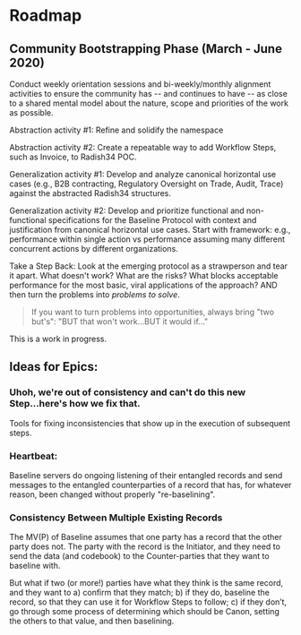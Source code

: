 # Roadmap

## Community Bootstrapping Phase \(March - June 2020\)

Conduct weekly orientation sessions and bi-weekly/monthly alignment activities to ensure the community has -- and continues to have -- as close to a shared mental model about the nature, scope and priorities of the work as possible.

Abstraction activity \#1: Refine and solidify the namespace

Abstraction activity \#2: Create a repeatable way to add Workflow Steps, such as Invoice, to Radish34 POC.

Generalization activity \#1: Develop and analyze canonical horizontal use cases \(e.g., B2B contracting, Regulatory Oversight on Trade, Audit, Trace\) against the abstracted Radish34 structures.

Generalization activity \#2: Develop and prioritize functional and non-functional specifications for the Baseline Protocol with context and justification from canonical horizontal use cases. Start with framework: e.g., performance within single action vs performance assuming many different concurrent actions by different organizations.

Take a Step Back: Look at the emerging protocol as a strawperson and tear it apart. What doesn't work? What are the risks? What blocks acceptable performance for the most basic, viral applications of the approach? AND then turn the problems into _problems to solve_.  

> If you want to turn problems into opportunities, always bring "two but's": "BUT that won't work...BUT it would if..."

This is a work in progress.



## Ideas for Epics:

### Uhoh, we're out of consistency and can't do this new Step...here's how we fix that.

Tools for fixing inconsistencies that show up in the execution of subsequent steps.

### Heartbeat: 

Baseline servers do ongoing listening of their entangled records and send messages to the entangled counterparties of a record that has, for whatever reason, been changed without properly "re-baselining".

### Consistency Between Multiple Existing Records

The MV\(P\) of Baseline assumes that one party has a record that the other party does not. The party with the record is the Initiator, and they need to send the data \(and codebook\) to the Counter-parties that they want to baseline with. 

But what if two \(or more!\) parties have what they think is the same record, and they want to a\) confirm that they match; b\) if they do, baseline the record, so that they can use it for Workflow Steps to follow; c\) if they don’t, go through some process of determining which should be Canon, setting the others to that value, and then baselining.

